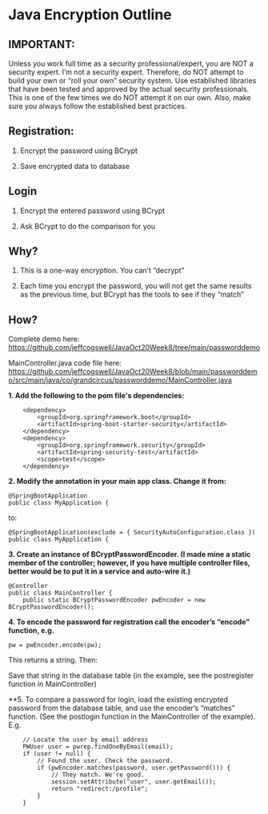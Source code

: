 # Java Encryption Outline

## IMPORTANT:

Unless you work full time as a security professional/expert, you are NOT a security expert. I’m not a security expert. Therefore, do NOT attempt to build your own or “roll your own” security system. Use established libraries that have been tested and approved by the actual security professionals. This is one of the few times we do NOT attempt it on our own. Also, make sure you always follow the established best practices.

## Registration:

1. Encrypt the password using BCrypt

2. Save encrypted data to database

##  Login

1. Encrypt the entered password using BCrypt

2. Ask BCrypt to do the comparison for you

## Why?

1. This is a one-way encryption. You can’t “decrypt”

2. Each time you encrypt the password, you will not get the same results as the previous time, but BCrypt has the tools to see if they “match”

## How?

Complete demo here: https://github.com/jeffcogswell/JavaOct20Week8/tree/main/passworddemo

MainController.java code file here: https://github.com/jeffcogswell/JavaOct20Week8/blob/main/passworddemo/src/main/java/co/grandcircus/passworddemo/MainController.java

**1. Add the following to the pom file's dependencies:**

```
	<dependency>
		<groupId>org.springframework.boot</groupId>
		<artifactId>spring-boot-starter-security</artifactId>
	</dependency>
	<dependency>
		<groupId>org.springframework.security</groupId>
		<artifactId>spring-security-test</artifactId>
		<scope>test</scope>
	</dependency>
```

**2. Modify the annotation in your main app class. Change it from:**

```
@SpringBootApplication
public class MyApplication {
```

to:

```
@SpringBootApplication(exclude = { SecurityAutoConfiguration.class })
public class MyApplication {
```


**3. Create an instance of BCryptPasswordEncoder. (I made mine a static member of the controller; however, if you have multiple controller files, better would be to put it in a service and auto-wire it.)**

```
@Controller
public class MainController {
	public static BCryptPasswordEncoder pwEncoder = new BCryptPasswordEncoder();
```


**4. To encode the password for registration call the encoder’s “encode” function, e.g.**

```
pw = pwEncoder.encode(pw);
```

This returns a string. Then:

Save that string in the database table (in the example, see the postregister function in MainController)

**5. To compare a password for login, load the existing encrypted password from the database table, and use the encoder’s “matches” function. (See the postlogin function in the MainController of the example). E.g.

```
	// Locate the user by email address
	PWUser user = pwrep.findOneByEmail(email);
	if (user != null) {
		// Found the user. Check the password.
		if (pwEncoder.matches(password, user.getPassword())) {
			// They match. We're good.
			session.setAttribute("user", user.getEmail());
			return "redirect:/profile";
		}
	}
```
